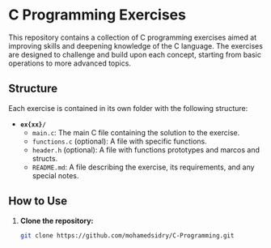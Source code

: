 # C Programming Exercises

This repository contains a collection of C programming exercises aimed at improving skills and deepening knowledge of the C language. The exercises are designed to challenge and build upon each concept, starting from basic operations to more advanced topics.

## Structure

Each exercise is contained in its own folder with the following structure:
- **`ex{xx}/`**
  - `main.c`: The main C file containing the solution to the exercise.
  - `functions.c` (optional): A file with specific functions.
  - `header.h` (optional): A file with functions prototypes and marcos and structs.
  - `README.md`: A file describing the exercise, its requirements, and any special notes.

## How to Use

1. **Clone the repository:**
   ```bash
   git clone https://github.com/mohamedsidry/C-Programming.git

